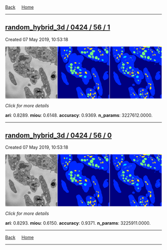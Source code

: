 
[Back](..)&nbsp;&nbsp;&nbsp;&nbsp;&nbsp;[Home](https://leapmanlab.github.io/snapshots)

---

<div class="summary"><a href="1"><h2>random_hybrid_3d / 0424 / 56 / 1</h2></a><p>Created 07 May 2019, 10:53:18
</p><a href="1"><img src="1/media/summary.png" align="center"></a><p>
<i>Click for more details</i>
</p></div>

**ari**: 0.8289. **miou**: 0.6148. **accuracy**: 0.9369. **n_params**: 3227612.0000. 

---

<div class="summary"><a href="0"><h2>random_hybrid_3d / 0424 / 56 / 0</h2></a><p>Created 07 May 2019, 10:53:18
</p><a href="0"><img src="0/media/summary.png" align="center"></a><p>
<i>Click for more details</i>
</p></div>

**ari**: 0.8293. **miou**: 0.6150. **accuracy**: 0.9371. **n_params**: 3225911.0000. 

---

[Back](..)&nbsp;&nbsp;&nbsp;&nbsp;&nbsp;[Home](https://leapmanlab.github.io/snapshots)

---